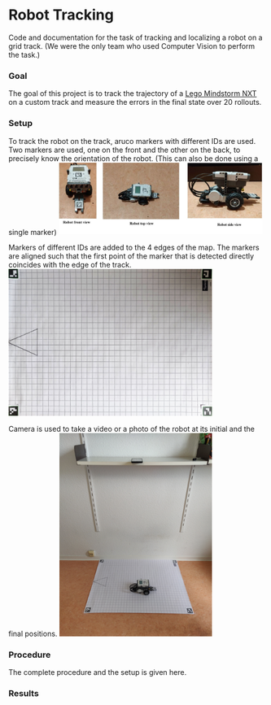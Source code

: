 # Robot Tracking
Code and documentation for the task of tracking and localizing a robot on a grid track.
(We were the only team who used Computer Vision to perform the task.)

### Goal
The goal of this project is to track the trajectory of a [Lego Mindstorm NXT](https://robots.ieee.org/robots/mindstorms/) on a custom track and measure the errors in the final state over 20 rollouts.

### Setup

To track the robot on the track, aruco markers with different IDs are used.
Two markers are used, one on the front and the other on the back, to precisely know the orientation of the robot. (This can also be done using a single marker)
<img src="/images/collage.jpg" width="400">

Markers of different IDs are added to the 4 edges of the map.
The markers are aligned such that the first point of the marker that is detected directly coincides with the edge of the track. 
<img src="/images/map_small.png" width="400">

Camera is used to take a video or a photo of the robot at its initial and the final positions. 
<img src="/images/apparatus_front_view.png" width="300">

### Procedure
The complete procedure and the setup is given here.

### Results



